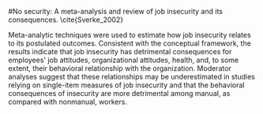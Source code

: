 #No security: A meta-analysis and review of job insecurity and its consequences. \cite{Sverke_2002}

Meta-analytic techniques were used to estimate how job insecurity relates to its postulated outcomes. Consistent with the conceptual framework, the results indicate that job insecurity has detrimental consequences for employees' job attitudes, organizational attitudes, health, and, to some extent, their behavioral relationship with the organization. Moderator analyses suggest that these relationships may be underestimated in studies relying on single-item measures of job insecurity and that the behavioral consequences of insecurity are more detrimental among manual, as compared with nonmanual, workers.  

